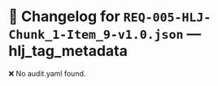 # 📝 Changelog for `REQ-005-HLJ-Chunk_1-Item_9-v1.0.json` — **hlj_tag_metadata**

❌ No audit.yaml found.

